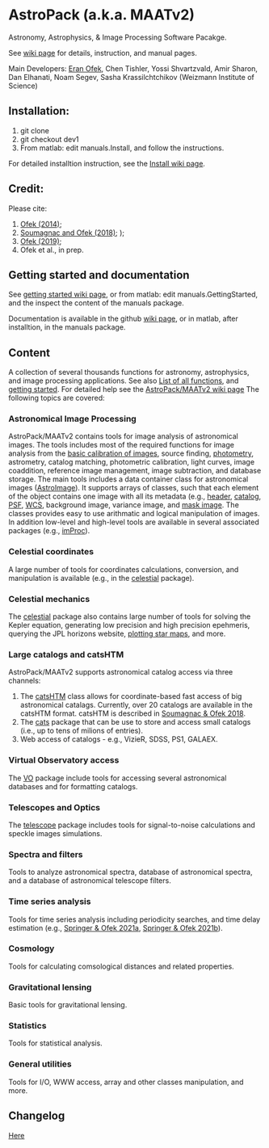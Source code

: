 # AstroPack (a.k.a. MAATv2)
Astronomy, Astrophysics, &amp; Image Processing Software Pacakge.

See <a href="https://github.com/EranOfek/AstroPack/wiki">wiki page</a> for details, instruction, and manual pages.

Main Developers: <a href="https://www.weizmann.ac.il/physics/ofek/home">Eran Ofek</a>, Chen Tishler, Yossi Shvartzvald, Amir Sharon, Dan Elhanati, Noam Segev, Sasha Krassilchtchikov
(Weizmann Institute of Science)

## Installation:
1. git clone <this package>
2. git checkout dev1
3. From matlab: edit manuals.Install, and follow the instructions.

For detailed installtion instruction, see the <a href="https://github.com/EranOfek/AstroPack/wiki/Install">Install wiki page</a>.
  
## Credit:
Please cite:
  1. <a href="https://ui.adsabs.harvard.edu/abs/2014ascl.soft07005O/abstract">Ofek (2014)</a>;
  2. <a href="https://ui.adsabs.harvard.edu/abs/2018PASP..130g5002S/abstract">Soumagnac and Ofek (2018)</a>; );
  3. <a href="https://ui.adsabs.harvard.edu/abs/2019PASP..131e4504O/abstract">Ofek (2019)</a>;
  4. Ofek et al., in prep.

## Getting started and documentation

See <a href="https://github.com/EranOfek/AstroPack/wiki/Getting-Started">getting started wiki page</a>, or 
from matlab: edit manuals.GettingStarted, and the inspect the content of the manuals package.

Documentation is available in the github <a href="https://github.com/EranOfek/AstroPack/wiki">wiki page</a>, or in matlab, after installtion, in the manuals package.

## Content
A collection of several thousands functions for astronomy, astrophysics, and image processing applications.
See also <a href="https://github.com/EranOfek/AstroPack/wiki/AstroPack-function-list">List of all functions</a>, and <a href="https://github.com/EranOfek/AstroPack/wiki/Getting-Started">getting started</a>.
For detailed help see the <a href="https://github.com/EranOfek/AstroPack/wiki">AstroPack/MAATv2 wiki page</a>
The following topics are covered:

### Astronomical Image Processing

AstroPack/MAATv2 contains tools for image analysis of astronomical images. The tools includes most of the required functions for image analysis from the <a href="https://github.com/EranOfek/AstroPack/wiki/Dark-and-Flat-calibration">basic calibration of images</a>, source finding, <a href="https://github.com/EranOfek/AstroPack/wiki/Photometry">photometry</a>, astrometry, catalog matching, photometric calibration, light curves, image coaddition, reference image management, image subtraction, and database storage.
The main tools includes a data container class for astronomical images (<a href="https://github.com/EranOfek/AstroPack/wiki/AstroImage">AstroImage</a>). It supports arrays of classes, such that each element of the object contains one image with all its metadata (e.g., <a href="https://github.com/EranOfek/AstroPack/wiki/AstroHeader">header</a>, <a href="https://github.com/EranOfek/AstroPack/wiki/AstroCatalog">catalog</a>, <a href="https://github.com/EranOfek/AstroPack/wiki/AstroPSF">PSF</a>, <a href="https://github.com/EranOfek/AstroPack/wiki/AstroWCS">WCS</a>, background image, variance image, and <a href="https://github.com/EranOfek/AstroPack/wiki/MaskImage">mask image</a>.
The classes provides easy to use arithmatic and logical manipulation of images. In addition low-level and high-level tools are available in several associated packages (e.g., <a href="https://github.com/EranOfek/AstroPack/wiki/imProc">imProc</a>).

### Celestial coordinates

A large number of tools for coordinates calculations, conversion, and manipulation is available (e.g., in the <a href="https://github.com/EranOfek/AstroPack/wiki/celestial">celestial</a> package).
  
### Celestial mechanics

The <a href="https://github.com/EranOfek/AstroPack/wiki/celestial">celestial</a> package also contains large number of tools for solving the Kepler equation, generating low precision and high precision epehmeris, querying the JPL horizons website, <a href="https://github.com/EranOfek/AstroPack/wiki/celestial.map">plotting star maps</a>, and more.

### Large catalogs and catsHTM

AstroPack/MAATv2 supports astronomical catalog access via three channels:
  1. The <a href="https://github.com/EranOfek/AstroPack/wiki/catsHTM">catsHTM</a> class allows for coordinate-based fast access of big astronomical catalags. Currently, over 20 catalogs are available in the catsHTM format. catsHTM is described in <a href="https://ui.adsabs.harvard.edu/abs/2018PASP..130g5002S/abstract">Soumagnac & Ofek 2018</a>.
  2. The <a href="https://github.com/EranOfek/AstroPack/wiki/cats">cats</a> package that can be use to store and access small catalogs (i.e., up to tens of milions of entries).
  3. Web access of catalogs - e.g., VizieR, SDSS, PS1, GALAEX.
  
### Virtual Observatory access
  
  The <a href="">VO</a> package include tools for accessing several astronomical databases and for formatting catalogs.
  
### Telescopes and Optics

  The <a href="">telescope</a> package includes tools for signal-to-noise calculations and speckle images simulations.
  
### Spectra and filters

Tools to analyze astronomical spectra, database of astronomical spectra, and a database of astronomical telescope filters.

### Time series analysis

Tools for time series analysis including periodicity searches, and time delay estimation (e.g., <a href="https://ui.adsabs.harvard.edu/abs/2021MNRAS.506..864S/abstract">Springer & Ofek 2021a</a>, <a href="https://ui.adsabs.harvard.edu/abs/2021MNRAS.508.3166S/abstract">Springer & Ofek 2021b</a>).
  
### Cosmology

Tools for calculating comsological distances and related properties.

### Gravitational lensing

Basic tools for gravitational lensing.

### Statistics

Tools for statistical analysis.

### General utilities

Tools for I/O, WWW access, array and other classes manipulation, and more.

## Changelog

[Here](https://github.com/EranOfek/AstroPack/wiki/New-functions-and-changes-log)
